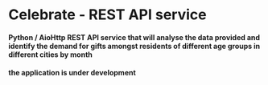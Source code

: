 # Celebrate - REST API service

#### Python / AioHttp REST API service that will analyse the data provided and identify the demand for gifts amongst residents of different age groups in different cities by month



#### the application is under development